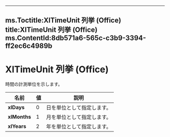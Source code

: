 

---
ms.Toctitle:XlTimeUnit 列挙 (Office)
title:XlTimeUnit 列挙 (Office)
ms.ContentId:8db571a6-565c-c3b9-3394-ff2ec6c4989b
---
# XlTimeUnit 列挙 (Office)




時間の計測単位を示します。

|**名前**|**値**|**説明**|
|---|---|---|
|**xlDays**|0|日を単位として指定します。|
|**xlMonths**|1|月を単位として指定します。|
|**xlYears**|2|年を単位として指定します。|




